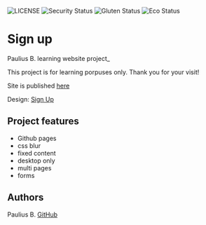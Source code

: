 ![LICENSE](https://img.shields.io/badge/license-MIT-blue.svg?style=flat-square)
![Security Status](https://img.shields.io/security-headers?label=Security&url=https%3A%2F%2Fgithub.com&style=flat-square)
![Gluten Status](https://img.shields.io/badge/Gluten-Free-green.svg)
![Eco Status](https://img.shields.io/badge/ECO-Friendly-green.svg)

# Sign up

Paulius B. learning website project_

This project is for learning porpuses only. Thank you for your visit!

Site is published [here](https://scarab911.github.io/7-signup)

Design: [Sign Up](https://cdn.discordapp.com/attachments/648536139677958156/648860801997996052/day1dr.png)

## Project features

- Github pages
- css blur
- fixed content
- desktop only
- multi pages
- forms

## Authors

Paulius B. [GitHub](https://github.com/Scarab911)
